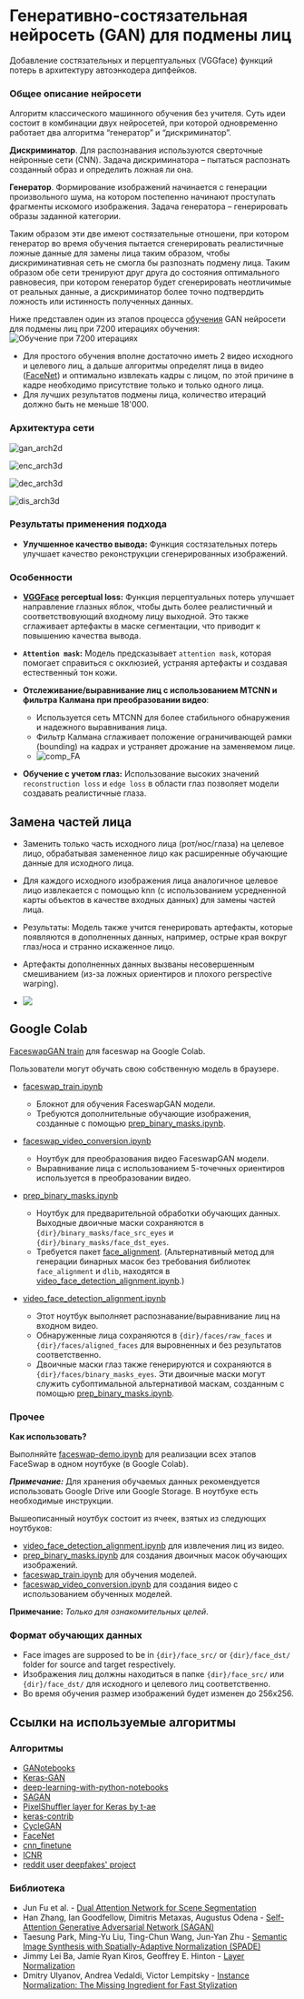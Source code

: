 # Генеративно-состязательная нейросеть (GAN) для подмены лиц
Добавление состязательных и перцептуальных (VGGface) функций потерь в архитектуру автоэнкодера дипфейков.

### Общее описание нейросети
Алгоритм классического машинного обучения без учителя. 
Суть идеи состоит в комбинации двух нейросетей, при которой одновременно работает два алгоритма 
“генератор” и “дискриминатор”.

**Дискриминатор**. 
Для распознавания используются сверточные нейронные сети (CNN). Задача дискриминатора – пытаться распознать созданный 
образ и определить ложная ли она.

**Генератор**.
Формирование изображений начинается с генерации произвольного шума, на котором постепенно начинают 
проступать фрагменты искомого изображения.
Задача генератора – генерировать образы заданной категории.

Таким образом эти две имеют состязательные отношени, при котором генератор во время обучения пытается
сгенерировать реалистичные ложные данные для замены лица таким образом, чтобы дискриминативная сеть не
смогла бы разпознать подмену лица. Таким образом обе сети тренируют друг друга до состояния 
оптимального равновесия, при котором генератор будет сгенерировать неотличимые от реальных данные, а 
дискриминатор более точно подтвердить ложность или истинность полученных данных.

Ниже представлен один из этапов процесса [обучения](docs/train.md) GAN нейросети для подмены лиц при 7200 итерациях обучения:
![Обучение при 7200 итерациях](docs/images/train/recon/7200.png)

- Для простого обучения вполне достаточно иметь 2 видео исходного и целевого лиц, а дальше алгоритмы определят
лица в видео ([FaceNet](https://github.com/davidsandberg/facenet)) и оптимально извлекать кадры с лицом, по этой причине в кадре необходимо присутствие только
и только одного лица.
- Для лучших результатов подмены лица, количество итераций должно быть не меньше 18'000.

### Архитектура сети
  ![gan_arch2d](docs/images/arch/gan.png)
  
  ![enc_arch3d](docs/images/arch/enc_arch3d.jpg)
  
  ![dec_arch3d](docs/images/arch/dec_arch3d.jpg)
  
  ![dis_arch3d](docs/images/arch/disc_arch3d.jpg)

### Результаты применения подхода
- **Улучшенное качество вывода:** Функция состязательных потерь улучшает качество реконструкции сгенерированных изображений.

### Особенности
- **[VGGFace](https://github.com/rcmalli/keras-vggface) perceptual loss:** Функция перцептуальных потерь улучшает 
направление глазных яблок, чтобы дыть более реалистичный и соответствовующий входному лицу выходной. 
Это также сглаживает артефакты в маске сегментации, что приводит к повышению качества вывода.

- **`Attention mask`:** Модель предсказывает `attention mask`, которая помогает справиться с окклюзией, устраняя 
артефакты и создавая естественный тон кожи.

- **Отслеживание/выравнивание лиц с использованием MTCNN и фильтра Калмана при преобразовании видео**: 
  - Используется сеть MTCNN для более стабильного обнаружения и надежного выравнивания лица.
  - Фильтр Калмана сглаживает положение ограничивающей рамки (bounding) на кадрах и устраняет дрожание на заменяемом лице.
  - ![comp_FA](https://www.dropbox.com/s/kviue4065gdqfnt/comp_fa.gif?raw=1)
  
- **Обучение с учетом глаз:** Использование высоких значений `reconstruction loss` и `edge loss` в области глаз позволяет модели создавать реалистичные глаза.

## Замена частей лица
  - Заменить только часть исходного лица (рот/нос/глаза) на целевое лицо, обрабатывая замененное лицо как расширенные 
обучающие данные для исходного лица.
  - Для каждого исходного изображения лица аналогичное целевое лицо извлекается с помощью knn 
(с использованием усредненной карты объектов в качестве входных данных) для замены частей лица.
  - Результаты: Модель также учится генерировать артефакты, которые появляются в дополненных данных, 
например, острые края вокруг глаз/носа и странно искаженное лицо.
  - Артефакты дополненных данных вызваны несовершенным смешиванием (из-за ложных ориентиров и плохого perspective warping).

  - ![](https://www.dropbox.com/s/1l9n1ple6ymxy8b/data_augm_flowchart.jpg?raw=1)

## Google Colab

[FaceswapGAN train](https://colab.research.google.com/github/alvinahmadov/faceswap-parts/blob/main/colab/faceswap-demo.ipynb) для faceswap на Google Colab. 

Пользователи могут обучать свою собственную модель в браузере.
* [faceswap_train.ipynb](https://github.com/alvinahmadov/faceswap-parts/blob/main/colab/faceswap_train.ipynb)
  - Блокнот для обучения FaceswapGAN модели.
  - Требуются дополнительные обучающие изображения, созданные с помощью [prep_binary_masks.ipynb](https://github.com/alvinahmadov/faceswap-parts/blob/main/prep_binary_masks.ipynb).
  
* [faceswap_video_conversion.ipynb](https://github.com/alvinahmadov/faceswap-parts/blob/main/colab/faceswap_video_conversion.ipynb)
  - Ноутбук для преобразования видео FaceswapGAN модели.
  - Выравнивание лица с использованием 5-точечных ориентиров используется в преобразовании видео.
  
* [prep_binary_masks.ipynb](https://github.com/alvinahmadov/faceswap-parts/blob/main/colab/prep_binary_masks.ipynb)
  - Ноутбук для предварительной обработки обучающих данных. Выходные двоичные маски сохраняются в `{dir}/binary_masks/face_src_eyes` и `{dir}/binary_masks/face_dst_eyes`.
  - Требуется пакет [face_alignment](https://github.com/1adrianb/face-alignment). 
(Альтернативный метод для генерации бинарных масок без требования библиотек `face_alignment` и `dlib`, находятся в [video_face_detection_alignment.ipynb](https://github.com/alvinahmadov/faceswap-parts/blob/main/video_face_detection_alignment.ipynb).) 
  
* [video_face_detection_alignment.ipynb](https://github.com/alvinahmadov/faceswap-parts/blob/main/colab/video_face_detection_alignment.ipynb)
  - Этот ноутбук выполняет распознавание/выравнивание лиц на входном видео.
  - Обнаруженные лица сохраняются в `{dir}/faces/raw_faces` и `{dir}/faces/aligned_faces` для выровненных и без результатов соответственно.
  - Двоичные маски глаз также генерируются и сохраняются в `{dir}/faces/binary_masks_eyes`. Эти двоичные маски могут служить субоптимальной альтернативой маскам, созданным с помощью [prep_binary_masks.ipynb](https://github.com/alvinahmadov/faceswap-parts/blob/main/colab/prep_binary_masks.ipynb). 
  
### Прочее

**Как использовать?**

Выполняйте [faceswap-demo.ipynb](https://github.com/alvinahmadov/faceswap-parts/blob/main/colab_demo/faceswap-demo.ipynb) для реализации всех этапов FaceSwap в одном ноутбуке (в Google Colab).

_**Примечание:**_ Для хранения обучаемых данных рекомендуется использовать Google Drive или Google Storage. В ноутбуке есть необходимые инструкции.

Вышеописанный ноутбук состоит из ячеек, взятых из следующих ноутбуков:
- [video_face_detection_alignment.ipynb](https://github.com/alvinahmadov/faceswap-parts/blob/main/colab/video_face_detection_alignment.ipynb) для извлечения лиц из видео. 
- [prep_binary_masks.ipynb](https://github.com/alvinahmadov/faceswap-parts/blob/main/colab/prep_binary_masks.ipynb) для создания двоичных масок обучающих изображений.
- [faceswap_train.ipynb](https://github.com/alvinahmadov/faceswap-parts/blob/main/colab/faceswap_train.ipynb) для обучения моделей.
- [faceswap_video_conversion.ipynb](https://github.com/alvinahmadov/faceswap-parts/blob/main/colab/faceswap_video_conversion.ipynb) для создания видео с использованием обученных моделей.

**Примечание:** *Только для ознакомительных целей*.
 

### Формат обучающих данных
  - Face images are supposed to be in `{dir}/face_src/` or `{dir}/face_dst/` folder for source and target respectively. 
  - Изображения лиц должны находиться в папке `{dir}/face_src/` или `{dir}/face_dst/` для исходного и целевого лиц соответственно.
  - Во время обучения размер изображений будет изменен до 256x256.

## Ссылки на используемые алгоритмы
### Алгоритмы
- [GANotebooks](https://github.com/tjwei/GANotebooks)
- [Keras-GAN](https://github.com/eriklindernoren/Keras-GAN/blob/master/aae/aae.py)
- [deep-learning-with-python-notebooks](https://github.com/fchollet/deep-learning-with-python-notebooks/blob/master/chapter12_part05_gans.ipynb "The GAN")
- [SAGAN](https://github.com/taki0112/Self-Attention-GAN-Tensorflow)
- [PixelShuffler layer for Keras by t-ae](https://github.com/t-ae/watch-generator-keras/blob/master/custom_layers.py)
- [keras-contrib](https://github.com/keras-team/keras-contrib/blob/master/examples/improved_wgan.py) 
- [CycleGAN](https://github.com/junyanz/pytorch-CycleGAN-and-pix2pix)
- [FaceNet](https://github.com/davidsandberg/facenet)
- [cnn_finetune](https://github.com/flyyufelix/cnn_finetune/blob/master/custom_layers/scale_layer.py)
- [ICNR](https://github.com/kostyaev/ICNR)
- [reddit user deepfakes' project](https://pastebin.com/hYaLNg1T)

### Библиотека
- Jun Fu et al. - [Dual Attention Network for Scene Segmentation](https://arxiv.org/pdf/1809.02983.pdf)
- Han Zhang, Ian Goodfellow, Dimitris Metaxas, Augustus Odena - [Self-Attention Generative Adversarial Network (SAGAN)](https://arxiv.org/pdf/1805.08318.pdf)
- Taesung Park, Ming-Yu Liu, Ting-Chun Wang, Jun-Yan Zhu - [Semantic Image Synthesis with Spatially-Adaptive Normalization (SPADE)](https://arxiv.org/abs/1903.07291)
- Jimmy Lei Ba, Jamie Ryan Kiros, Geoffrey E. Hinton - [Layer Normalization](https://arxiv.org/abs/1607.06450)
- Dmitry Ulyanov, Andrea Vedaldi, Victor Lempitsky - [Instance Normalization: The Missing Ingredient for Fast Stylization](https://arxiv.org/abs/1607.08022)